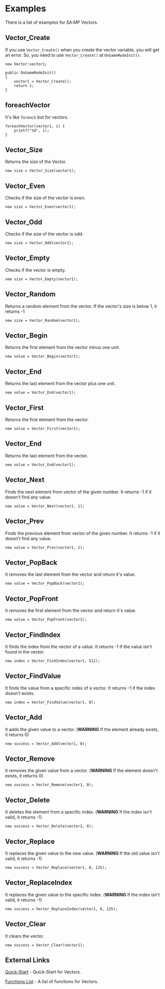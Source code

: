# Examples

There is a list of examples for SA:MP Vectors.

## Vector_Create

If you use `Vector_Create()` when you create the vector variable, you will get an error. So, you need to use `Vector_Create()` at `OnGameModeInit()`.

```pawn
new Vector:vector1;

public OnGameModeInit()
{
    vector1 = Vector_Create();
    return 1;
}
```

## foreachVector

It's like `foreach` but for vectors.

```pawn
foreachVector(vector1, i) {
    printf("%d", i);
}
```

## Vector_Size

Returns the size of the Vector.

```pawn
new size = Vector_Size(vector1);
```

## Vector_Even

Checks if the size of the vector is even.

```pawn
new size = Vector_Even(vector1);
```

## Vector_Odd

Checks if the size of the vector is odd.

```pawn
new size = Vector_Odd(vector1);
```

## Vector_Empty

Checks if the vector is empty.

```pawn
new size = Vector_Empty(vector1);
```

## Vector_Random

Returns a random element from the vector. If the vector's size is below 1, it returns -1

```pawn
new size = Vector_Random(vector1);
```

## Vector_Begin

Returns the first element from the vector minus one unit.

```pawn
new value = Vector_Begin(vector1);
```

## Vector_End

Returns the last element from the vector plus one unit.

```pawn
new value = Vector_End(vector1);
```

## Vector_First

Returns the first element from the vector.

```pawn
new value = Vector_First(vector1);
```

## Vector_End

Returns the last element from the vector.

```pawn
new value = Vector_End(vector1);
```

## Vector_Next

Finds the next element from vector of the given number. It returns -1 if it doesn't find any value.

```pawn
new value = Vector_Next(vector1, 1);
```

## Vector_Prev

Finds the previous element from vector of the given number. It returns -1 if it doesn't find any value.

```pawn
new value = Vector_Prev(vector1, 1);
```

## Vector_PopBack

It removes the last element from the vector and return it's value.

```pawn
new value = Vector_PopBack(vector1);
```

## Vector_PopFront

It removes the first element from the vector and return it's value.

```pawn
new value = Vector_PopFront(vector1);
```

## Vector_FindIndex

It finds the index from the vector of a value. It returns -1 if the value isn't found in the vector.

```pawn
new index = Vector_FindIndex(vector1, 512);
```

## Vector_FindValue

It finds the value from a specific index of a vector. It returns -1 if the index doesn't exists.

```pawn
new index = Vector_FindValue(vector1, 0);
```

## Vector_Add

It adds the given value to a vector. (**WARNING** If the element already exists, it returns 0)

```pawn
new success = Vector_Add(vector1, 0);
```

## Vector_Remove

It removes the given value from a vector. (**WARNING** If the element doesn't exists, it returns 0)

```pawn
new success = Vector_Remove(vector1, 0);
```

## Vector_Delete

It deletes the element from a specific index. (**WARNING** If the index isn't valid, it returns -1)

```pawn
new success = Vector_Delete(vector1, 0);
```

## Vector_Replace

It replaces the given value to the new value. (**WARNING** If the old value isn't valid, it returns -1)

```pawn
new success = Vector_Replace(vector1, 0, 125);
```

## Vector_ReplaceIndex

It replaces the given value to the specific index. (**WARNING** If the index isn't valid, it returns -1)

```pawn
new success = Vector_ReplaceIndex(vector1, 0, 125);
```

## Vector_Clear

It clears the vector.

```pawn
new success = Vector_Clear(vector1);
```

## External Links

[Quick-Start](https://github.com/skuzzis/vectors/blob/master/pages/quick_start.md) - Quick-Start for Vectors.

[Functions List](https://github.com/skuzzis/vectors/blob/master/pages/natives_list.md) - A list of functions for Vectors.
